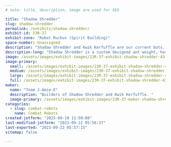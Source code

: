 ```yaml
---
# note: title, description, image are used for SEO

title: "Shadow Shredder"
slug: shadow-shredder
permalink: /exhibits/shadow-shredder/
exhibit-id: 23R-37
exhibit-zone: "Robot Ruckus (Spirit Building)"
space-number: Unassigned
description: "Shadow Shredder and Kwik Kerfuffle are our current bots. "
description-long: "Shadow Shredder is a custom designed ant weight, horizontal under cutter. Kwik Kerfuffle is a plastic ant lifter. "
image: /assets/images/exhibit-images/23R-37-exhibit-shadow-shredder-43-img-7889-8387-large.jpeg
image-primary: 
  small: /assets/images/exhibit-images/23R-37-exhibit-shadow-shredder-43-img-7889-8387-small.jpeg
  medium: /assets/images/exhibit-images/23R-37-exhibit-shadow-shredder-43-img-7889-8387-medium.jpeg
  large: /assets/images/exhibit-images/23R-37-exhibit-shadow-shredder-43-img-7889-8387-large.jpeg
  full: /assets/images/exhibit-images/23R-37-exhibit-shadow-shredder-43-img-7889-8387-full.jpeg
maker: 
  name: "Team J-Amie-E"
  description: "Builders of Shadow Shredder and Kwik Kerfuffle. "
  image-primary: /assets/images/exhibit-images/23R-37-maker-shadow-shredder-img-7889-medium.jpeg
categories: 
  - slug: combat-robots
    name: Combat Robots
created-jotform: "2023-09-19 11:50:08"
last-modified-jotform: "2023-09-22 05:56:37"
last-exported: "2023-09-22 05:57:15"
sitemap: false

---
```

